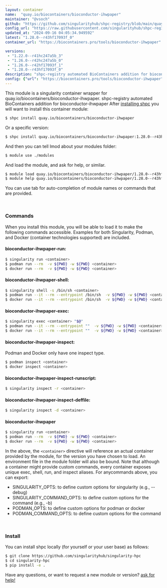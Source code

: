 ```yaml
---
layout: container
name:  "quay.io/biocontainers/bioconductor-ihwpaper"
maintainer: "@vsoch"
github: "https://github.com/singularityhub/shpc-registry/blob/main/quay.io/biocontainers/bioconductor-ihwpaper/container.yaml"
config_url: "https://raw.githubusercontent.com/singularityhub/shpc-registry/main/quay.io/biocontainers/bioconductor-ihwpaper/container.yaml"
updated_at: "2024-09-16 04:05:34.949592"
latest: "1.28.0--r43hf17093f_0"
container_url: "https://biocontainers.pro/tools/bioconductor-ihwpaper"

versions:
 - "1.22.0--r41hc247a5b_3"
 - "1.26.0--r42hc247a5b_0"
 - "1.26.0--r42hf17093f_1"
 - "1.28.0--r43hf17093f_0"
description: "shpc-registry automated BioContainers addition for bioconductor-ihwpaper"
config: {"url": "https://biocontainers.pro/tools/bioconductor-ihwpaper", "maintainer": "@vsoch", "description": "shpc-registry automated BioContainers addition for bioconductor-ihwpaper", "latest": {"1.28.0--r43hf17093f_0": "sha256:12bdfebf538d9f12dd61915fded94f517f295cdad943f295a5a1b433582ef6a7"}, "tags": {"1.22.0--r41hc247a5b_3": "sha256:899941e3143bd2b9b80e43444383dd640d5df975e39e80087aceacc8cb0459de", "1.26.0--r42hc247a5b_0": "sha256:be22946a3a16ebf4f7f15f306fb5fe1a8fe82583e618d82bda8f5c0587611a01", "1.26.0--r42hf17093f_1": "sha256:1c6fac7eaab17bb26e2180fc5ffb70546b005f6d7b493d4da644336242244d7e", "1.28.0--r43hf17093f_0": "sha256:12bdfebf538d9f12dd61915fded94f517f295cdad943f295a5a1b433582ef6a7"}, "docker": "quay.io/biocontainers/bioconductor-ihwpaper"}
---
```


This module is a singularity container wrapper for quay.io/biocontainers/bioconductor-ihwpaper.
shpc-registry automated BioContainers addition for bioconductor-ihwpaper
After [installing shpc](#install) you will want to install this container module:


```bash
$ shpc install quay.io/biocontainers/bioconductor-ihwpaper
```

Or a specific version:

```bash
$ shpc install quay.io/biocontainers/bioconductor-ihwpaper:1.28.0--r43hf17093f_0
```

And then you can tell lmod about your modules folder:

```bash
$ module use ./modules
```

And load the module, and ask for help, or similar.

```bash
$ module load quay.io/biocontainers/bioconductor-ihwpaper/1.28.0--r43hf17093f_0
$ module help quay.io/biocontainers/bioconductor-ihwpaper/1.28.0--r43hf17093f_0
```

You can use tab for auto-completion of module names or commands that are provided.

<br>

### Commands

When you install this module, you will be able to load it to make the following commands accessible.
Examples for both Singularity, Podman, and Docker (container technologies supported) are included.

#### bioconductor-ihwpaper-run:

```bash
$ singularity run <container>
$ podman run --rm  -v ${PWD} -w ${PWD} <container>
$ docker run --rm  -v ${PWD} -w ${PWD} <container>
```

#### bioconductor-ihwpaper-shell:

```bash
$ singularity shell -s /bin/sh <container>
$ podman run --it --rm --entrypoint /bin/sh  -v ${PWD} -w ${PWD} <container>
$ docker run --it --rm --entrypoint /bin/sh  -v ${PWD} -w ${PWD} <container>
```

#### bioconductor-ihwpaper-exec:

```bash
$ singularity exec <container> "$@"
$ podman run --it --rm --entrypoint ""  -v ${PWD} -w ${PWD} <container> "$@"
$ docker run --it --rm --entrypoint ""  -v ${PWD} -w ${PWD} <container> "$@"
```

#### bioconductor-ihwpaper-inspect:

Podman and Docker only have one inspect type.

```bash
$ podman inspect <container>
$ docker inspect <container>
```

#### bioconductor-ihwpaper-inspect-runscript:

```bash
$ singularity inspect -r <container>
```

#### bioconductor-ihwpaper-inspect-deffile:

```bash
$ singularity inspect -d <container>
```



#### bioconductor-ihwpaper

```bash
$ singularity run <container>
$ podman run --rm  -v ${PWD} -w ${PWD} <container>
$ docker run --rm  -v ${PWD} -w ${PWD} <container>
```


In the above, the `<container>` directive will reference an actual container provided
by the module, for the version you have chosen to load. An environment file in the
module folder will also be bound. Note that although a container
might provide custom commands, every container exposes unique exec, shell, run, and
inspect aliases. For anycommands above, you can export:

 - SINGULARITY_OPTS: to define custom options for singularity (e.g., --debug)
 - SINGULARITY_COMMAND_OPTS: to define custom options for the command (e.g., -b)
 - PODMAN_OPTS: to define custom options for podman or docker
 - PODMAN_COMMAND_OPTS: to define custom options for the command

<br>

### Install

You can install shpc locally (for yourself or your user base) as follows:

```bash
$ git clone https://github.com/singularityhub/singularity-hpc
$ cd singularity-hpc
$ pip install -e .
```

Have any questions, or want to request a new module or version? [ask for help!](https://github.com/singularityhub/singularity-hpc/issues)
